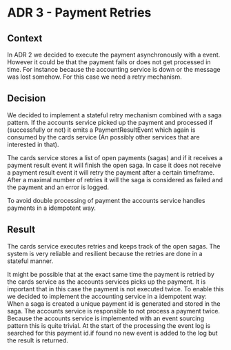# ADR 3 - Payment Retries

## Context

In ADR 2 we decided to execute the payment asynchronously with a event. However it could be that the payment fails or does not get processed in time. For instance because the accounting service is down or the message was lost somehow. For this case we need a retry mechanism.

## Decision

We decided to implement a stateful retry mechanism combined with a saga pattern. If the accounts service picked up the payment and processed if (successfully or not) it emits a PaymentResultEvent which again is consumed by the cards service (An possibly other services that are interested in that).

The cards service stores a list of open payments (sagas) and if it receives a payment result event it will finish the open saga. In case it does not receive a payment result event it will retry the payment after a certain timeframe. After a maximal number of retries it will the saga is considered as failed and the payment and an error is logged.

To avoid double processing of payment the accounts service handles payments in a idempotent way.

## Result

The cards service executes retries and keeps track of the open sagas. The system is very reliable and resilient because the retries are done in a stateful manner.

It might be possible that at the exact same time the payment is retried by the cards service as the accounts services picks up the payment. It is important that in this case the payment is not executed twice. To enable this we decided to implement the accounting service in a idempotent way: When a saga is created a unique payment id is generated and stored in the saga. The accounts service is responsible to not process a payment twice. Because the accounts service is implemented with an event sourcing pattern this is quite trivial. At the start of the processing the event log is searched for this payment id.if found no new event is added to the log but the result is returned.

